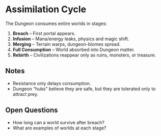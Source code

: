 # Assimilation Cycle

The Dungeon consumes entire worlds in stages:

1. **Breach** – First portal appears.  
2. **Infusion** – Mana/energy leaks, physics and magic shift.  
3. **Merging** – Terrain warps, dungeon-biomes spread.  
4. **Full Consumption** – World absorbed into Dungeon matter.  
5. **Rebirth** – Civilizations reappear only as ruins, monsters, or treasure.  

## Notes
- Resistance only delays consumption.  
- Dungeon “hubs” believe they are safe, but they are tolerated only to attract prey.  

## Open Questions
- How long can a world survive after breach?  
- What are examples of worlds at each stage?  
